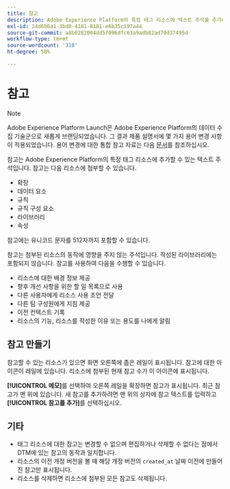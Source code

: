 ```yaml
---
title: 참고
description: Adobe Experience Platform의 특정 태그 리소스에 텍스트 주석을 추가하는 방법에 대해 알아봅니다.
exl-id: 14d6b6a1-3bd0-4181-8181-e6b35c197a44
source-git-commit: a8b0282004dd57096dfc63a9adb82ad70d37495d
workflow-type: tm+mt
source-wordcount: '310'
ht-degree: 50%

---
```


# 참고

>[!NOTE]
>
>Adobe Experience Platform Launch은 Adobe Experience Platform의 데이터 수집 기술군으로 새롭게 브랜딩되었습니다. 그 결과 제품 설명서에 몇 가지 용어 변경 사항이 적용되었습니다. 용어 변경에 대한 통합 참고 자료는 다음 [문서](../../term-updates.md)를 참조하십시오.

참고는 Adobe Experience Platform의 특정 태그 리소스에 추가할 수 있는 텍스트 주석입니다. 참고는 다음 리소스에 첨부할 수 있습니다.

* 확장
* 데이터 요소
* 규칙
* 규칙 구성 요소
* 라이브러리
* 속성

참고에는 유니코드 문자를 512자까지 포함할 수 있습니다.

참고는 첨부된 리소스의 동작에 영향을 주지 않는 주석입니다. 작성된 라이브러리에는 포함되지 않습니다.  참고를 사용하여 다음을 수행할 수 있습니다.

* 리소스에 대한 배경 정보 제공
* 향후 개선 사항을 위한 할 일 목록으로 사용
* 다른 사용자에게 리소스 사용 조언 전달
* 다른 팀 구성원에게 지침 제공
* 이전 컨텍스트 기록
* 리소스의 기능, 리소스를 작성한 이유 또는 용도를 나에게 알림

## 참고 만들기

참고할 수 있는 리소스가 있으면 화면 오른쪽에 좁은 레일이 표시됩니다.  참고에 대한 아이콘이 레일에 있습니다.  리소스에 첨부된 현재 참고 수가 이 아이콘에 표시됩니다.

**[!UICONTROL 메모]**&#x200B;를 선택하여 오른쪽 레일을 확장하면 참고가 표시됩니다. 최근 참고가 맨 위에 있습니다.  새 참고를 추가하려면 맨 위의 상자에 참고 텍스트를 입력하고 **[!UICONTROL 참고를 추가]**&#x200B;를 선택하십시오.

## 기타

* 태그 리소스에 대한 참고는 변경할 수 없으며 편집하거나 삭제할 수 없다는 점에서 DTM에 있는 참고의 동작과 일치합니다.
* 리소스의 이전 개정 버전을 볼 때 해당 개정 버전의 `created_at` 날짜 이전에 만들어진 참고만 표시됩니다.
* 리소스를 삭제하면 리소스에 첨부된 모든 참고도 삭제됩니다.
